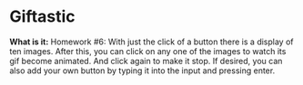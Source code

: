 # Giftastic

**What is it:**
Homework #6:
With just the click of a button there is a display of ten images. After this, you can click on any one of the images to watch its gif become animated. And click again to make it stop.
If desired, you can also add your own button by typing it into the input and pressing enter.

